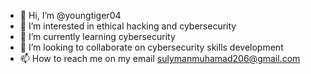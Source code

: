 - 👋 Hi, I’m @youngtiger04
- 👀 I’m interested in ethical hacking and cybersecurity
- 🌱 I’m currently learning  cybersecurity
- 💞️ I’m looking to collaborate on cybersecurity skills development
- 📫 How to reach me on my email  sulymanmuhamad206@gmail.com

<!---
youngtiger04/youngtiger04 is a ✨ special ✨ repository because its `README.md` (this file) appears on your GitHub profile.
You can click the Preview link to take a look at your changes.
--->
